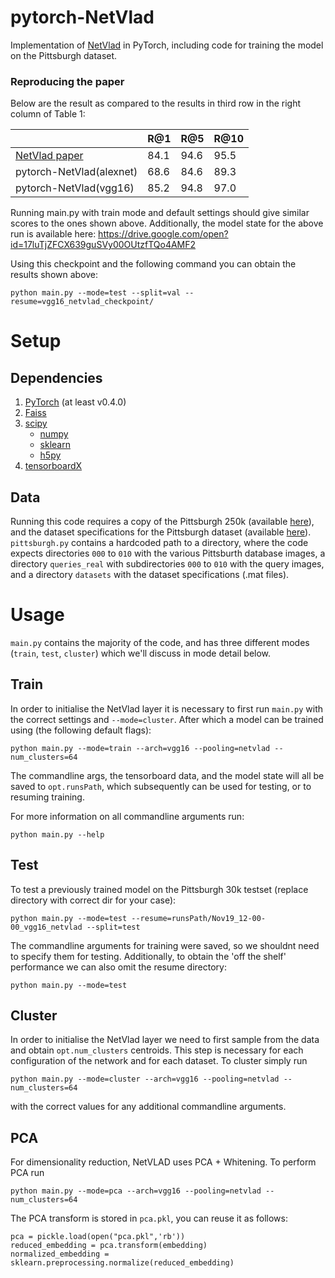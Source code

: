 # pytorch-NetVlad

Implementation of [NetVlad](https://arxiv.org/abs/1511.07247) in PyTorch, including code for training the model on the Pittsburgh dataset.

### Reproducing the paper

Below are the result as compared to the results in third row in the right column of Table 1:

|   |R@1|R@5|R@10|
|---|---|---|---|
| [NetVlad paper](https://arxiv.org/abs/1511.07247)  | 84.1  | 94.6  | 95.5  |
| pytorch-NetVlad(alexnet)  | 68.6  | 84.6  | 89.3  |
| pytorch-NetVlad(vgg16)  | 85.2  | 94.8  | 97.0  |

Running main.py with train mode and default settings should give similar scores to the ones shown above. Additionally, the model state for the above run is
available here: https://drive.google.com/open?id=17luTjZFCX639guSVy00OUtzfTQo4AMF2

Using this checkpoint and the following command you can obtain the results shown above:

    python main.py --mode=test --split=val --resume=vgg16_netvlad_checkpoint/

# Setup

## Dependencies

1. [PyTorch](https://pytorch.org/get-started/locally/) (at least v0.4.0)
2. [Faiss](https://github.com/facebookresearch/faiss)
3. [scipy](https://www.scipy.org/)
    - [numpy](http://www.numpy.org/)
    - [sklearn](https://scikit-learn.org/stable/)
    - [h5py](https://www.h5py.org/)
4. [tensorboardX](https://github.com/lanpa/tensorboardX)

## Data

Running this code requires a copy of the Pittsburgh 250k (available [here](http://www.ok.ctrl.titech.ac.jp/~torii/project/repttile/)), 
and the dataset specifications for the Pittsburgh dataset (available [here](https://www.di.ens.fr/willow/research/netvlad/data/netvlad_v100_datasets.tar.gz)).
`pittsburgh.py` contains a hardcoded path to a directory, where the code expects directories `000` to `010` with the various Pittsburth database images, a directory
`queries_real` with subdirectories `000` to `010` with the query images, and a directory `datasets` with the dataset specifications (.mat files).


# Usage

`main.py` contains the majority of the code, and has three different modes (`train`, `test`, `cluster`) which we'll discuss in mode detail below.

## Train

In order to initialise the NetVlad layer it is necessary to first run `main.py` with the correct settings and `--mode=cluster`. After which a model can be trained using (the following default flags):

    python main.py --mode=train --arch=vgg16 --pooling=netvlad --num_clusters=64

The commandline args, the tensorboard data, and the model state will all be saved to `opt.runsPath`, which subsequently can be used for testing, or to resuming training.

For more information on all commandline arguments run:

    python main.py --help

## Test

To test a previously trained model on the Pittsburgh 30k testset (replace directory with correct dir for your case):

    python main.py --mode=test --resume=runsPath/Nov19_12-00-00_vgg16_netvlad --split=test

The commandline arguments for training were saved, so we shouldnt need to specify them for testing.
Additionally, to obtain the 'off the shelf' performance we can also omit the resume directory:

    python main.py --mode=test

## Cluster

In order to initialise the NetVlad layer we need to first sample from the data and obtain `opt.num_clusters` centroids. This step is
necessary for each configuration of the network and for each dataset. To cluster simply run

    python main.py --mode=cluster --arch=vgg16 --pooling=netvlad --num_clusters=64

with the correct values for any additional commandline arguments.

## PCA

For dimensionality reduction, NetVLAD uses PCA + Whitening. To perform PCA run

    python main.py --mode=pca --arch=vgg16 --pooling=netvlad --num_clusters=64

The PCA transform is stored in `pca.pkl`, you can reuse it as follows:

    pca = pickle.load(open("pca.pkl",'rb'))    
    reduced_embedding = pca.transform(embedding)
    normalized_embedding = sklearn.preprocessing.normalize(reduced_embedding)